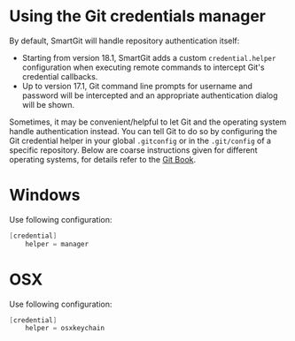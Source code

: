 # Using the Git credentials manager

By default, SmartGit will handle repository authentication itself:

-   Starting from version 18.1, SmartGit adds a custom `credential.helper` configuration when executing remote commands to intercept Git's credential callbacks.
-   Up to version 17.1, Git command line prompts for username and password will be intercepted and an appropriate authentication dialog will be shown.

Sometimes, it may be convenient/helpful to let Git and the operating system handle authentication instead.
You can tell Git to do so by configuring the Git credential helper in your global `.gitconfig` or in the `.git/config` of a specific repository.
Below are coarse instructions given for different operating systems, for details refer to the [Git Book](https://git-scm.com/book/en/v2/Git-Tools-Credential-Storage).

# Windows

Use following configuration:

``` java
[credential]
    helper = manager
```

# OSX

Use following configuration:

``` java
[credential]
    helper = osxkeychain
```
